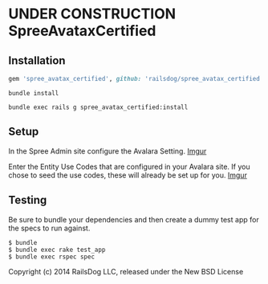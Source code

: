UNDER CONSTRUCTION
SpreeAvataxCertified
===========


Installation
------------
```ruby
gem 'spree_avatax_certified', github: 'railsdog/spree_avatax_certified', branch: '2-4-stable'
```
```shell
bundle install
```
```shell
bundle exec rails g spree_avatax_certified:install
```


Setup
-----

In the Spree Admin site configure the Avalara Setting.
[Imgur](http://i.imgur.com/aeX87y3.png)

Enter the Entity Use Codes that are configured in your Avalara site. If you chose to seed the use codes, these will already be set up for you.
[Imgur](http://i.imgur.com/nBo3E25.png)

Testing
-------

Be sure to bundle your dependencies and then create a dummy test app for the specs to run against.

    $ bundle
    $ bundle exec rake test_app
    $ bundle exec rspec spec

Copyright (c) 2014 RailsDog LLC, released under the New BSD License
